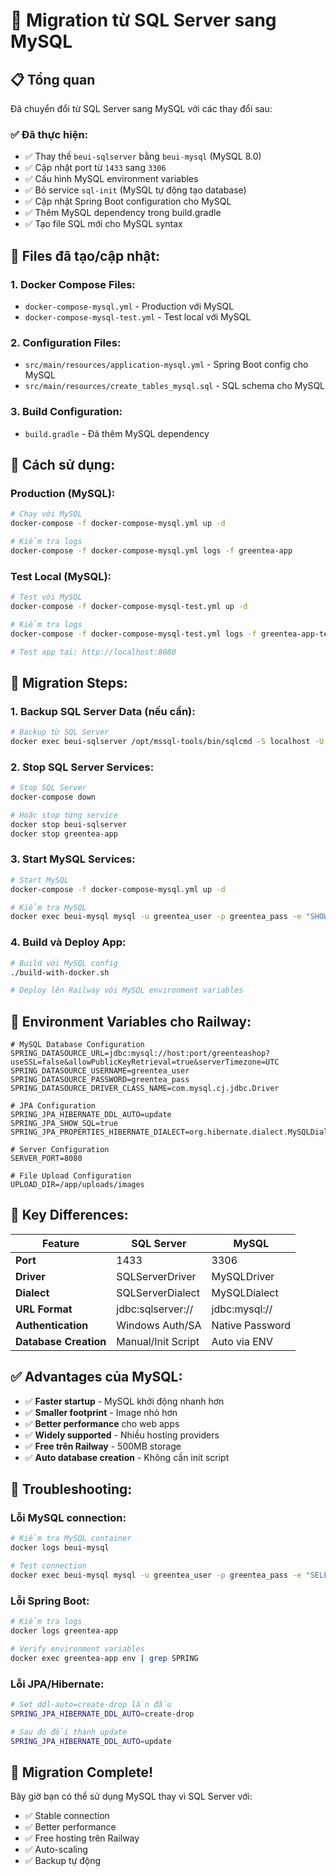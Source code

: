 # 🐬 Migration từ SQL Server sang MySQL

## 📋 Tổng quan

Đã chuyển đổi từ SQL Server sang MySQL với các thay đổi sau:

### ✅ Đã thực hiện:
- ✅ Thay thế `beui-sqlserver` bằng `beui-mysql` (MySQL 8.0)
- ✅ Cập nhật port từ `1433` sang `3306`
- ✅ Cấu hình MySQL environment variables
- ✅ Bỏ service `sql-init` (MySQL tự động tạo database)
- ✅ Cập nhật Spring Boot configuration cho MySQL
- ✅ Thêm MySQL dependency trong build.gradle
- ✅ Tạo file SQL mới cho MySQL syntax

## 🚀 Files đã tạo/cập nhật:

### 1. Docker Compose Files:
- `docker-compose-mysql.yml` - Production với MySQL
- `docker-compose-mysql-test.yml` - Test local với MySQL

### 2. Configuration Files:
- `src/main/resources/application-mysql.yml` - Spring Boot config cho MySQL
- `src/main/resources/create_tables_mysql.sql` - SQL schema cho MySQL

### 3. Build Configuration:
- `build.gradle` - Đã thêm MySQL dependency

## 🔧 Cách sử dụng:

### Production (MySQL):
```bash
# Chạy với MySQL
docker-compose -f docker-compose-mysql.yml up -d

# Kiểm tra logs
docker-compose -f docker-compose-mysql.yml logs -f greentea-app
```

### Test Local (MySQL):
```bash
# Test với MySQL
docker-compose -f docker-compose-mysql-test.yml up -d

# Kiểm tra logs
docker-compose -f docker-compose-mysql-test.yml logs -f greentea-app-test

# Test app tại: http://localhost:8080
```

## 🔄 Migration Steps:

### 1. Backup SQL Server Data (nếu cần):
```bash
# Backup từ SQL Server
docker exec beui-sqlserver /opt/mssql-tools/bin/sqlcmd -S localhost -U sa -P YourStrong@Password1 -Q "BACKUP DATABASE greenteashop TO DISK = '/var/opt/mssql/backup.bak'"
```

### 2. Stop SQL Server Services:
```bash
# Stop SQL Server
docker-compose down

# Hoặc stop từng service
docker stop beui-sqlserver
docker stop greentea-app
```

### 3. Start MySQL Services:
```bash
# Start MySQL
docker-compose -f docker-compose-mysql.yml up -d

# Kiểm tra MySQL
docker exec beui-mysql mysql -u greentea_user -p greentea_pass -e "SHOW DATABASES;"
```

### 4. Build và Deploy App:
```bash
# Build với MySQL config
./build-with-docker.sh

# Deploy lên Railway với MySQL environment variables
```

## 🔧 Environment Variables cho Railway:

```env
# MySQL Database Configuration
SPRING_DATASOURCE_URL=jdbc:mysql://host:port/greenteashop?useSSL=false&allowPublicKeyRetrieval=true&serverTimezone=UTC
SPRING_DATASOURCE_USERNAME=greentea_user
SPRING_DATASOURCE_PASSWORD=greentea_pass
SPRING_DATASOURCE_DRIVER_CLASS_NAME=com.mysql.cj.jdbc.Driver

# JPA Configuration
SPRING_JPA_HIBERNATE_DDL_AUTO=update
SPRING_JPA_SHOW_SQL=true
SPRING_JPA_PROPERTIES_HIBERNATE_DIALECT=org.hibernate.dialect.MySQLDialect

# Server Configuration
SERVER_PORT=8080

# File Upload Configuration
UPLOAD_DIR=/app/uploads/images
```

## 🎯 Key Differences:

| Feature | SQL Server | MySQL |
|---------|------------|-------|
| **Port** | 1433 | 3306 |
| **Driver** | SQLServerDriver | MySQLDriver |
| **Dialect** | SQLServerDialect | MySQLDialect |
| **URL Format** | jdbc:sqlserver:// | jdbc:mysql:// |
| **Authentication** | Windows Auth/SA | Native Password |
| **Database Creation** | Manual/Init Script | Auto via ENV |

## ✅ Advantages của MySQL:

- ✅ **Faster startup** - MySQL khởi động nhanh hơn
- ✅ **Smaller footprint** - Image nhỏ hơn
- ✅ **Better performance** cho web apps
- ✅ **Widely supported** - Nhiều hosting providers
- ✅ **Free trên Railway** - 500MB storage
- ✅ **Auto database creation** - Không cần init script

## 🔧 Troubleshooting:

### Lỗi MySQL connection:
```bash
# Kiểm tra MySQL container
docker logs beui-mysql

# Test connection
docker exec beui-mysql mysql -u greentea_user -p greentea_pass -e "SELECT 1;"
```

### Lỗi Spring Boot:
```bash
# Kiểm tra logs
docker logs greentea-app

# Verify environment variables
docker exec greentea-app env | grep SPRING
```

### Lỗi JPA/Hibernate:
```bash
# Set ddl-auto=create-drop lần đầu
SPRING_JPA_HIBERNATE_DDL_AUTO=create-drop

# Sau đó đổi thành update
SPRING_JPA_HIBERNATE_DDL_AUTO=update
```

## 🎉 Migration Complete!

Bây giờ bạn có thể sử dụng MySQL thay vì SQL Server với:
- ✅ Stable connection
- ✅ Better performance
- ✅ Free hosting trên Railway
- ✅ Auto-scaling
- ✅ Backup tự động 